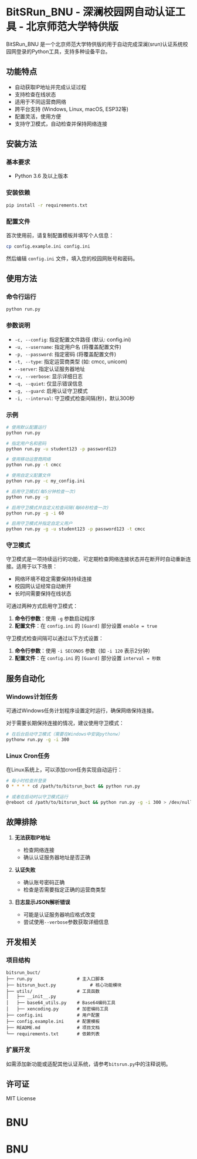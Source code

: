 # BitSRun_BNU - 深澜校园网自动认证工具 - 北京师范大学特供版

BitSRun_BNU 是一个北京师范大学特供版的用于自动完成深澜(srun)认证系统校园网登录的Python工具，支持多种设备平台。

## 功能特点

- 自动获取IP地址并完成认证过程
- 支持检查在线状态
- 适用于不同运营商网络
- 跨平台支持 (Windows, Linux, macOS, ESP32等)
- 配置灵活，使用方便
- 支持守卫模式，自动检查并保持网络连接

## 安装方法

### 基本要求
- Python 3.6 及以上版本

### 安装依赖
```bash
pip install -r requirements.txt
```

### 配置文件
首次使用前，请复制配置模板并填写个人信息：

```bash
cp config.example.ini config.ini
```

然后编辑 `config.ini` 文件，填入您的校园网账号和密码。

## 使用方法

### 命令行运行
```bash
python run.py
```

### 参数说明
- `-c, --config`: 指定配置文件路径 (默认: config.ini)
- `-u, --username`: 指定用户名 (将覆盖配置文件)
- `-p, --password`: 指定密码 (将覆盖配置文件)
- `-t, --type`: 指定运营商类型 (如: cmcc, unicom)
- `--server`: 指定认证服务器地址
- `-v, --verbose`: 显示详细日志
- `-q, --quiet`: 仅显示错误信息
- `-g, --guard`: 启用认证守卫模式
- `-i, --interval`: 守卫模式检查间隔(秒)，默认300秒

### 示例
```bash
# 使用默认配置运行
python run.py

# 指定用户名和密码
python run.py -u student123 -p password123

# 使用移动运营商网络
python run.py -t cmcc

# 使用自定义配置文件
python run.py -c my_config.ini

# 启用守卫模式(每5分钟检查一次)
python run.py -g

# 启用守卫模式并自定义检查间隔(每60秒检查一次)
python run.py -g -i 60

# 启用守卫模式并指定自定义用户
python run.py -g -u student123 -p password123 -t cmcc
```

### 守卫模式

守卫模式是一项持续运行的功能，可定期检查网络连接状态并在断开时自动重新连接。适用于以下场景：

- 网络环境不稳定需要保持持续连接
- 校园网认证经常自动断开
- 长时间需要保持在线状态

可通过两种方式启用守卫模式：

1. **命令行参数**：使用 `-g` 参数启动程序
2. **配置文件**：在 `config.ini` 的 `[Guard]` 部分设置 `enable = true`

守卫模式检查间隔可以通过以下方式设置：

1. **命令行参数**：使用 `-i SECONDS` 参数（如 `-i 120` 表示2分钟）
2. **配置文件**：在 `config.ini` 的 `[Guard]` 部分设置 `interval = 秒数`

## 服务自动化

### Windows计划任务
可通过Windows任务计划程序设置定时运行，确保网络保持连接。

对于需要长期保持连接的情况，建议使用守卫模式：
```bash
# 在后台启动守卫模式（需要在Windows中安装pythonw）
pythonw run.py -g -i 300
```

### Linux Cron任务
在Linux系统上，可以添加cron任务实现自动运行：

```bash
# 每小时检查并登录
0 * * * * cd /path/to/bitsrun_buct && python run.py

# 或者在启动时以守卫模式运行
@reboot cd /path/to/bitsrun_buct && python run.py -g -i 300 > /dev/null 2>&1
```

## 故障排除

1. **无法获取IP地址**
   - 检查网络连接
   - 确认认证服务器地址是否正确

2. **认证失败**
   - 确认账号密码正确
   - 检查是否需要指定正确的运营商类型

3. **日志显示JSON解析错误**
   - 可能是认证服务器响应格式改变
   - 尝试使用`--verbose`参数获取详细信息

## 开发相关

### 项目结构
```
bitsrun_buct/
├── run.py                 # 主入口脚本
├── bitsrun_buct.py             # 核心功能模块
├── utils/                 # 工具函数
│   ├── __init__.py
│   ├── base64_utils.py    # Base64编码工具
│   ├── xencoding.py       # 加密编码工具
├── config.ini             # 用户配置
├── config.example.ini     # 配置模板
├── README.md              # 项目文档
└── requirements.txt       # 依赖列表
```

### 扩展开发
如需添加新功能或适配其他认证系统，请参考`bitsrun.py`中的注释说明。

## 许可证

MIT License

# BNU
# BNU
